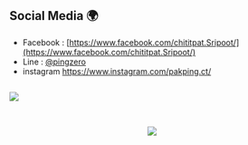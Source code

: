 
## Social Media 🌍

- Facebook : [https://www.facebook.com/chititpat.Sripoot/](https://www.facebook.com/chititpat.Sripoot/)
- Line : [@pingzero ](@pingzero)
- instagram [https://www.instagram.com/pakping.ct/ ](https://www.instagram.com/pakping.ct/)


 ```bash
 ```
 <div>
<img align="center" src="https://profile-counter.glitch.me/pakping/count.svg" />
</div>
</br>

 ```bash
 
 ```



<div align="center">
 <img src="https://github.com/pakping/pakping/blob/main/butt.gif" />
</div>


